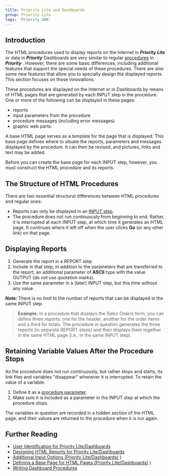 ```yaml
---
title: Priority Lite and Dashboards
group: Priority Lite
tags: 'Priority_SDK'
---
```


## Introduction

The HTML procedures used to display reports on the Internet in
 ***Priority Lite*** or data in  ***Priority***  Dashboards are very similar
to regular [procedures](Procedures) in ***Priority*** .
However, there are some basic differences, including additional features
that support the special needs of these procedures. There are also some
new features that allow you to specially design the displayed reports.
This section focuses on those innovations.

These procedures are displayed on the Internet or in Dashboards by means
of HTML pages that are generated by each INPUT step in the procedure.
One or more of the following can be displayed in these pages:

-   reports
-   input parameters from the procedure
-   procedure messages (including error messages)
-   graphic web parts.

A base HTML page serves as a template for the page that is displayed.
This base page defines where to situate the reports, parameters and
messages displayed by the procedure. It can then be revised, and
pictures, links and text may be added.

Before you can create the base page for each INPUT step, however, you
must construct the HTML procedure and its reports.

## The Structure of HTML Procedures 

There are two essential structural differences between HTML procedures
and regular ones:

-   Reports can only be displayed in an [INPUT step](Procedure-Steps#Basic_Commands).
-   The procedure does not run continuously from beginning to end.
    Rather, it is interrupted at each INPUT step, at which time it
    generates an HTML page. It continues where it left off when the user
    clicks **Go** (or any other link) on that page.

## Displaying Reports 

1.  Generate the report in a REPORT step.
2.  Include in that step, in addition to the parameters that are
    transferred to the report, an additional parameter of **ASCII** type
    with the value OUTPUT (do not use quotation marks).
3.  Use the same parameter in a (later) INPUT step, but this time
    without any value.

**Note:** There is no limit to the number of reports that can be
displayed in the same INPUT step.


> **Example:** In a procedure that displays the *Sales Orders* form, you
> can define three reports: one for the header, another for the order
> items and a third for totals. The procedure in question generates the
> three reports (in separate REPORT steps) and then displays them
> together in the same HTML page (i.e., in the same INPUT step).

## Retaining Variable Values After the Procedure Stops 

As the procedure does not run continuously, but rather stops and starts,
its link files and variables "disappear" whenever it is interrupted. To
retain the value of a variable:

1.  Define it as a [procedure parameter](Procedure-Parameters).
2.  Make sure it is included as a parameter in the INPUT step at which
    the procedure stops.

The variables in question are recorded in a hidden section of the HTML
page, and their values are returned to the procedure when it is run
again.

## Further Reading

-   [User Identification for Priority Lite/Dashboards](Lite-Identification )
-   [Designing HTML Reports for Priority Lite/Dashboards](Lite-Dashboards-Reports )
-   [Additional Input Options (Priority Lite/Dashboards)](Lite-Dashboards) )
-   [Defining a Base Page for HTML Pages (Priority Lite/Dashboards)](Base-Page-HTML) )
-   [Writing Dashboard Procedures](Dashboard-Procedures )
